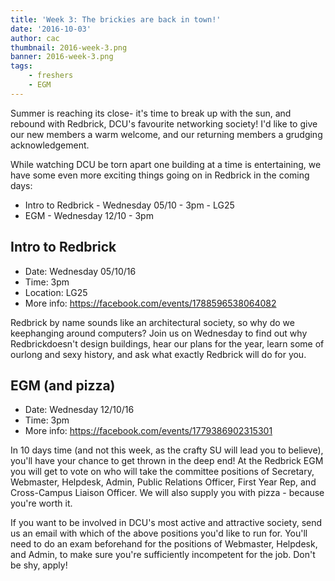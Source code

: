 ```yaml
---
title: 'Week 3: The brickies are back in town!'
date: '2016-10-03'
author: cac
thumbnail: 2016-week-3.png
banner: 2016-week-3.png
tags:
	- freshers
	- EGM
---
```


Summer is reaching its close- it's time to break up with the sun, and
rebound with Redbrick, DCU's favourite networking society! I'd like to
give our new members a warm welcome, and our returning members a grudging
acknowledgement.

While watching DCU be torn apart one building at a time is entertaining,
we have some even more exciting things going on in Redbrick in the coming
days:

 - Intro to Redbrick - Wednesday 05/10 - 3pm - LG25
 - EGM - Wednesday 12/10 - 3pm

 <!-- more -->
## Intro to Redbrick
 - Date: Wednesday 05/10/16
 - Time: 3pm
 - Location: LG25
 - More info: https://facebook.com/events/1788596538064082

Redbrick by name sounds like an architectural society, so why do we keephanging around computers? Join us on Wednesday to find out why Redbrickdoesn't design buildings, hear our plans for the year, learn some of ourlong and sexy history, and ask what exactly Redbrick will do for you.

## EGM (and pizza)
 - Date: Wednesday 12/10/16
 - Time: 3pm
 - More info: https://facebook.com/events/1779386902315301

In 10 days time (and not this week, as the crafty SU will lead you to
believe), you'll have your chance to get thrown in the deep end! At the
Redbrick EGM you will get to vote on who will take the committee positions
of Secretary, Webmaster, Helpdesk, Admin, Public Relations Officer, First
Year Rep, and Cross-Campus Liaison Officer. We will also supply you with
pizza - because you're worth it.

If you want to be involved in DCU's most active and attractive society,
send us an email with which of the above positions you'd like to run for.
You'll need to do an exam beforehand for the positions of Webmaster,
Helpdesk, and Admin, to make sure you're sufficiently incompetent for the
job. Don't be shy, apply!

